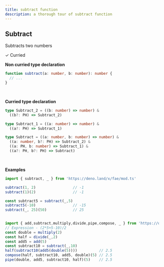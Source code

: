 ```yaml
---
title: subtract function
description: a thorough tour of subtract function
---
```


## Subtract

Subtracts two numbers

&check; Curried
<!---
&#10539; Not curred
-->

**Non curried type declaration**
```typescript
function subtract(a: number, b: number): number {
  // ...
}
```
<br>

**Curried type declaration**

```typescript
type Subtract_2 = ((b: number) => number) &
  ((b?: PH) => Subtract_2)

type Subtract_1 = ((a: number) => number) &
  ((a?: PH) => Subtract_1)

type Subtract = ((a: number, b: number) => number) &
  ((a: number, b?: PH) => Subtract_2) &
  ((a: PH, b: number) => Subtract_1) &
  ((a?: PH, b?: PH) => Subtract)
```
<br>

**Examples**
```typescript
import { subtract, _ } from 'https://deno.land/x/fae/mod.ts'

subtract(1, 2)                 // -1
subtract(1)(2)                 // -1

const subtract5 = subtract(_,5)
subtract5(-10)                 // -15
subtract(_, 25)(50)            // 25
            
```
```typescript
import { add,subtract,multiply,divide,pipe,compose, _ } from 'https://deno.land/x/fae/mod.ts'
// Expression - (2*5+5-10)/2
const double = multiply(2)
const half = divide(_,2)
const add5 = add(5)
const subtract10 = subtract(_,10)
half(subtract10(add5(double(5))))          // 2.5
compose(half, subtract10, add5, double)(5) // 2.5
pipe(double, add5, subtract10, half)(5)    // 2.5
```
